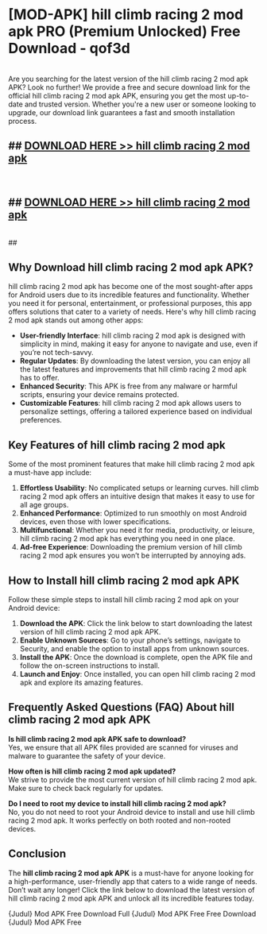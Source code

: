 # [MOD-APK] hill climb racing 2 mod apk PRO (Premium Unlocked) Free Download - qof3d <br>
<br>
Are you searching for the latest version of the hill climb racing 2 mod apk APK? Look no further! We provide a free and secure download link for the official hill climb racing 2 mod apk APK, ensuring you get the most up-to-date and trusted version. Whether you're a new user or someone looking to upgrade, our download link guarantees a fast and smooth installation process.


## ##  [DOWNLOAD HERE >> hill climb racing 2 mod apk](http://freeplayer.one?title=hill_climb_racing_2_mod_apk&ref=M3)
  <br>

##  ## [DOWNLOAD HERE >> hill climb racing 2 mod apk](http://freeplayer.one?title=hill_climb_racing_2_mod_apk&ref=M3)
  <br>
  ##



## Why Download hill climb racing 2 mod apk APK?

hill climb racing 2 mod apk has become one of the most sought-after apps for Android users due to its incredible features and functionality. Whether you need it for personal, entertainment, or professional purposes, this app offers solutions that cater to a variety of needs. Here's why hill climb racing 2 mod apk stands out among other apps:

- **User-friendly Interface**: hill climb racing 2 mod apk is designed with simplicity in mind, making it easy for anyone to navigate and use, even if you’re not tech-savvy.
- **Regular Updates**: By downloading the latest version, you can enjoy all the latest features and improvements that hill climb racing 2 mod apk has to offer.
- **Enhanced Security**: This APK is free from any malware or harmful scripts, ensuring your device remains protected.
- **Customizable Features**: hill climb racing 2 mod apk allows users to personalize settings, offering a tailored experience based on individual preferences.

## Key Features of hill climb racing 2 mod apk

Some of the most prominent features that make hill climb racing 2 mod apk a must-have app include:

1. **Effortless Usability**: No complicated setups or learning curves. hill climb racing 2 mod apk offers an intuitive design that makes it easy to use for all age groups.
2. **Enhanced Performance**: Optimized to run smoothly on most Android devices, even those with lower specifications.
3. **Multifunctional**: Whether you need it for media, productivity, or leisure, hill climb racing 2 mod apk has everything you need in one place.
4. **Ad-free Experience**: Downloading the premium version of hill climb racing 2 mod apk ensures you won’t be interrupted by annoying ads.

## How to Install hill climb racing 2 mod apk APK

Follow these simple steps to install hill climb racing 2 mod apk on your Android device:

1. **Download the APK**: Click the link below to start downloading the latest version of hill climb racing 2 mod apk APK.
2. **Enable Unknown Sources**: Go to your phone’s settings, navigate to Security, and enable the option to install apps from unknown sources.
3. **Install the APK**: Once the download is complete, open the APK file and follow the on-screen instructions to install.
4. **Launch and Enjoy**: Once installed, you can open hill climb racing 2 mod apk and explore its amazing features.

## Frequently Asked Questions (FAQ) About hill climb racing 2 mod apk APK

**Is hill climb racing 2 mod apk APK safe to download?**  
Yes, we ensure that all APK files provided are scanned for viruses and malware to guarantee the safety of your device.

**How often is hill climb racing 2 mod apk updated?**  
We strive to provide the most current version of hill climb racing 2 mod apk. Make sure to check back regularly for updates.

**Do I need to root my device to install hill climb racing 2 mod apk?**  
No, you do not need to root your Android device to install and use hill climb racing 2 mod apk. It works perfectly on both rooted and non-rooted devices.

## Conclusion

The **hill climb racing 2 mod apk APK** is a must-have for anyone looking for a high-performance, user-friendly app that caters to a wide range of needs. Don’t wait any longer! Click the link below to download the latest version of hill climb racing 2 mod apk APK and unlock all its incredible features today.

{Judul} Mod APK Free
Download Full {Judul} Mod APK Free
Free Download {Judul} Mod APK Free

